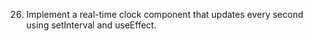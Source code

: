 26. Implement a real-time clock component that updates every second using setInterval and useEffect.
